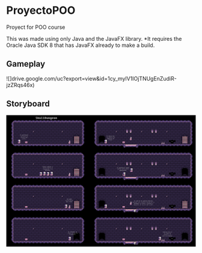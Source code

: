 # ProyectoPOO

Proyect for POO course

This was made using only Java and the JavaFX library.
*It requires the Oracle Java SDK 8 that has JavaFX already to make a build.

## Gameplay

![]drive.google.com/uc?export=view&id=1cy_mylV1IOjTNUgEnZudiR-jzZRqs46x)

## Storyboard

![](https://github.com/dalvaradoc/ProyectoPOO/blob/master/StoryBoard.png)
